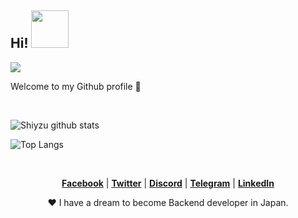 <h2>Hi! <img src="https://i.pinimg.com/originals/23/8e/19/238e1921462aa271b6b1b0c98539cb4d.gif" height="60" /></h2>

<img max-width="800" src="https://github.com/shiyzu/shiyzu/blob/master/assets/gochumoon.jpg"/>

Welcome to my Github profile :rocket:

<br>

![Shiyzu github stats](https://bad-apple-github-readme.vercel.app/api?show_bg=1&username=hikaruyuzu)

![Top Langs](https://github-readme-stats.vercel.app/api/top-langs/?username=hikaruyuzu&layout=compact)

<br>
<p align="center">
  <strong><a href="#">Facebook</a></strong> |
  <strong><a href="#">Twitter</a></strong> |
  <strong><a href="#">Discord</a></strong> |
  <strong><a href="#">Telegram</a></strong> |
  <strong><a href="#">LinkedIn</a></strong> 
</p>

<p align="center">❤  I have a dream to become Backend developer in Japan.</p>
